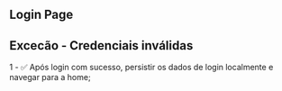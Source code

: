 ## Login Page

## Excecão - Credenciais inválidas
1 - ✅ Após login com sucesso, persistir os dados de login localmente e navegar para a home;